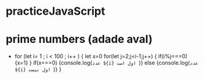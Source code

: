 # practiceJavaScript

# prime numbers (adade aval)
- for (let i= 1 ; i < 100 ; i++ )
{
let x=0
for(let j=2;j<i-1;j++)
{
if(i%j===0)
{x=1}
}
if(x===0)
{console.log(`عدد ${i} اول است `)}
else
{console.log(`عدد ${i} اول نیست `)}
}
